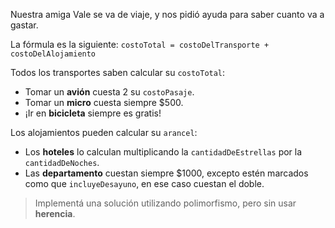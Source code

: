 Nuestra amiga Vale se va de viaje, y nos pidió ayuda para saber cuanto va a gastar.

La fórmula es la siguiente: `costoTotal = costoDelTransporte + costoDelAlojamiento`

Todos los transportes saben calcular su `costoTotal`:

* Tomar un **avión** cuesta 2 su `costoPasaje`.
* Tomar un **micro** cuesta siempre $500.
* ¡Ir en **bicicleta** siempre es gratis!

Los alojamientos pueden calcular su `arancel`:

* Los **hoteles** lo calculan multiplicando la `cantidadDeEstrellas` por la `cantidadDeNoches`.
* Las **departamento** cuestan siempre $1000, excepto estén marcados como que `incluyeDesayuno`, en ese caso cuestan el doble.

> Implementá una solución utilizando polimorfismo, pero sin usar **herencia**.



